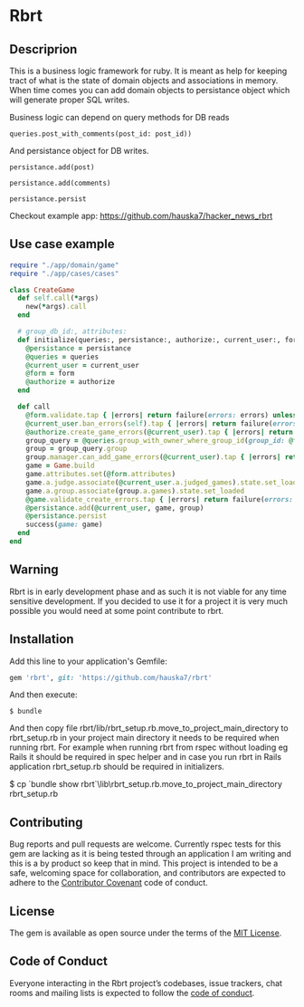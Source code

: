 # Rbrt

## Descriprion

This is a business logic framework for ruby. It is meant as help for keeping tract of what is the state of domain objects and associations in memory. When time comes you can add domain objects to persistance object which will generate proper SQL writes.

Business logic can depend on query methods for DB reads

  `queries.post_with_comments(post_id: post_id))`
  
And persistance object for DB writes.

  `persistance.add(post)`

  `persistance.add(comments)`

  `persistance.persist`
  
Checkout example app: https://github.com/hauska7/hacker_news_rbrt

## Use case example

```ruby
require "./app/domain/game"
require "./app/cases/cases"

class CreateGame
  def self.call(*args)
    new(*args).call
  end

  # group_db_id:, attributes:
  def initialize(queries:, persistance:, authorize:, current_user:, form:)
    @persistance = persistance
    @queries = queries
    @current_user = current_user
    @form = form
    @authorize = authorize
  end

  def call
    @form.validate.tap { |errors| return failure(errors: errors) unless errors.empty? }
    @current_user.ban_errors(self).tap { |errors| return failure(errors: errors) unless errors.empty? }
    @authorize.create_game_errors(@current_user).tap { |errors| return failure(errors: errors) unless errors.empty? }
    group_query = @queries.group_with_owner_where_group_id(group_id: @form.group_db_id)
    group = group_query.group
    group.manager.can_add_game_errors(@current_user).tap { |errors| return failure(errors: errors) unless errors.empty? }
    game = Game.build
    game.attributes.set(@form.attributes)
    game.a.judge.associate(@current_user.a.judged_games).state.set_loaded
    game.a.group.associate(group.a.games).state.set_loaded
    @game.validate_create_errors.tap { |errors| return failure(errors: errors) unless errors.empty? }
    @persistance.add(@current_user, game, group)
    @persistance.persist
    success(game: game)
  end
end                
```

## Warning

Rbrt is in early development phase and as such it is not viable for any time sensitive development. If you decided to use it for a project it is very much possible you would need at some point contribute to rbrt.

## Installation

Add this line to your application's Gemfile:

```ruby
gem 'rbrt', git: 'https://github.com/hauska7/rbrt'
```

And then execute:

    $ bundle

And then copy file rbrt/lib/rbrt_setup.rb.move_to_project_main_directory to rbrt_setup.rb in your project main directory it needs to be required when running rbrt. For example when running rbrt from rspec without loading eg Rails it should be required in spec helper and in case you run rbrt in Rails application rbrt_setup.rb should be required in initializers.

   $ cp \`bundle show rbrt\`\lib\rbrt_setup.rb.move_to_project_main_directory rbrt_setup.rb

## Contributing

Bug reports and pull requests are welcome. Currently rspec tests for this gem are lacking as it is being tested through an application I am writing and this is a by product so keep that in mind. This project is intended to be a safe, welcoming space for collaboration, and contributors are expected to adhere to the [Contributor Covenant](http://contributor-covenant.org) code of conduct.

## License

The gem is available as open source under the terms of the [MIT License](https://opensource.org/licenses/MIT).

## Code of Conduct

Everyone interacting in the Rbrt project’s codebases, issue trackers, chat rooms and mailing lists is expected to follow the [code of conduct](https://github.com/hauska7/rbrt/blob/master/CODE_OF_CONDUCT.md).
